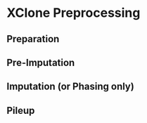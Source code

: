 # XClone Preprocessing

## Preparation

## Pre-Imputation

## Imputation (or Phasing only)

## Pileup

